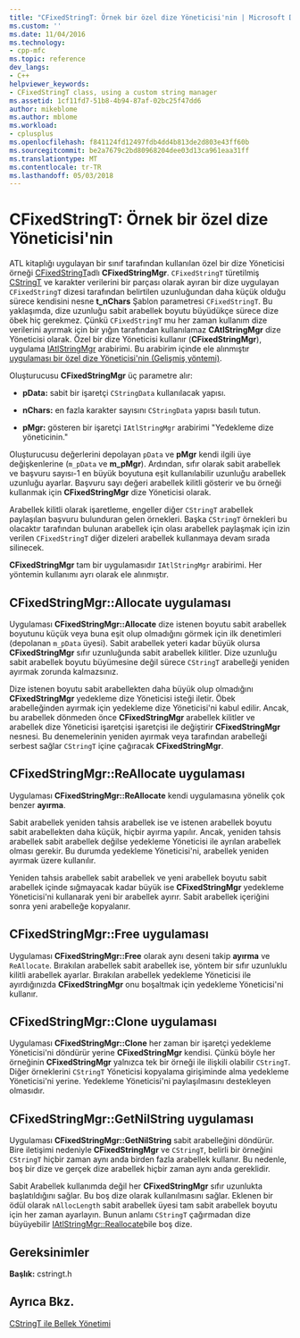 ```yaml
---
title: "CFixedStringT: Örnek bir özel dize Yöneticisi'nin | Microsoft Docs"
ms.custom: ''
ms.date: 11/04/2016
ms.technology:
- cpp-mfc
ms.topic: reference
dev_langs:
- C++
helpviewer_keywords:
- CFixedStringT class, using a custom string manager
ms.assetid: 1cf11fd7-51b8-4b94-87af-02bc25f47dd6
author: mikeblome
ms.author: mblome
ms.workload:
- cplusplus
ms.openlocfilehash: f841124fd12497fdb4dd4b813de2d803e43ff60b
ms.sourcegitcommit: be2a7679c2bd80968204dee03d13ca961eaa31ff
ms.translationtype: MT
ms.contentlocale: tr-TR
ms.lasthandoff: 05/03/2018
---
```

# <a name="cfixedstringt-example-of-a-custom-string-manager"></a>CFixedStringT: Örnek bir özel dize Yöneticisi'nin
ATL kitaplığı uygulayan bir sınıf tarafından kullanılan özel bir dize Yöneticisi örneği [CFixedStringT](../atl-mfc-shared/reference/cfixedstringt-class.md)adlı **CFixedStringMgr**. `CFixedStringT` türetilmiş [CStringT](../atl-mfc-shared/reference/cstringt-class.md) ve karakter verilerini bir parçası olarak ayıran bir dize uygulayan `CFixedStringT` dizesi tarafından belirtilen uzunluğundan daha küçük olduğu sürece kendisini nesne **t_nChars** Şablon parametresi `CFixedStringT`. Bu yaklaşımda, dize uzunluğu sabit arabellek boyutu büyüdükçe sürece dize öbek hiç gerekmez. Çünkü `CFixedStringT` mu her zaman kullanım dize verilerini ayırmak için bir yığın tarafından kullanılamaz **CAtlStringMgr** dize Yöneticisi olarak. Özel bir dize Yöneticisi kullanır (**CFixedStringMgr**), uygulama [IAtlStringMgr](../atl-mfc-shared/reference/iatlstringmgr-class.md) arabirimi. Bu arabirim içinde ele alınmıştır [uygulaması bir özel dize Yöneticisi'nin (Gelişmiş yöntemi)](../atl-mfc-shared/implementation-of-a-custom-string-manager-advanced-method.md).  
  
 Oluşturucusu **CFixedStringMgr** üç parametre alır:  
  
-   **pData:** sabit bir işaretçi `CStringData` kullanılacak yapısı.  
  
-   **nChars:** en fazla karakter sayısını `CStringData` yapısı basılı tutun.  
  
-   **pMgr:** gösteren bir işaretçi `IAtlStringMgr` arabirimi "Yedekleme dize yöneticinin."  
  
 Oluşturucusu değerlerini depolayan `pData` ve **pMgr** kendi ilgili üye değişkenlerine (`m_pData` ve **m_pMgr**). Ardından, sıfır olarak sabit arabellek ve başvuru sayısı-1 en büyük boyutuna eşit kullanılabilir uzunluğu arabellek uzunluğu ayarlar. Başvuru sayı değeri arabellek kilitli gösterir ve bu örneği kullanmak için **CFixedStringMgr** dize Yöneticisi olarak.  
  
 Arabellek kilitli olarak işaretleme, engeller diğer `CStringT` arabellek paylaşılan başvuru bulunduran gelen örnekleri. Başka `CStringT` örnekleri bu olacaktır tarafından bulunan arabellek için olası arabellek paylaşmak için izin verilen `CFixedStringT` diğer dizeleri arabellek kullanmaya devam sırada silinecek.  
  
 **CFixedStringMgr** tam bir uygulamasıdır `IAtlStringMgr` arabirimi. Her yöntemin kullanımı ayrı olarak ele alınmıştır.  
  
## <a name="implementation-of-cfixedstringmgrallocate"></a>CFixedStringMgr::Allocate uygulaması  
 Uygulaması **CFixedStringMgr::Allocate** dize istenen boyutu sabit arabellek boyutunu küçük veya buna eşit olup olmadığını görmek için ilk denetimleri (depolanan `m_pData` üyesi). Sabit arabellek yeteri kadar büyük olursa **CFixedStringMgr** sıfır uzunluğunda sabit arabellek kilitler. Dize uzunluğu sabit arabellek boyutu büyümesine değil sürece `CStringT` arabelleği yeniden ayırmak zorunda kalmazsınız.  
  
 Dize istenen boyutu sabit arabellekten daha büyük olup olmadığını **CFixedStringMgr** yedekleme dize Yöneticisi isteği iletir. Öbek arabelleğinden ayırmak için yedekleme dize Yöneticisi'ni kabul edilir. Ancak, bu arabellek dönmeden önce **CFixedStringMgr** arabellek kilitler ve arabellek dize Yöneticisi işaretçisi işaretçisi ile değiştirir **CFixedStringMgr** nesnesi. Bu denemelerinin yeniden ayırmak veya tarafından arabelleği serbest sağlar `CStringT` içine çağıracak **CFixedStringMgr**.  
  
## <a name="implementation-of-cfixedstringmgrreallocate"></a>CFixedStringMgr::ReAllocate uygulaması  
 Uygulaması **CFixedStringMgr::ReAllocate** kendi uygulamasına yönelik çok benzer **ayırma**.  
  
 Sabit arabellek yeniden tahsis arabellek ise ve istenen arabellek boyutu sabit arabellekten daha küçük, hiçbir ayırma yapılır. Ancak, yeniden tahsis arabellek sabit arabellek değilse yedekleme Yöneticisi ile ayrılan arabellek olması gerekir. Bu durumda yedekleme Yöneticisi'ni, arabellek yeniden ayırmak üzere kullanılır.  
  
 Yeniden tahsis arabellek sabit arabellek ve yeni arabellek boyutu sabit arabellek içinde sığmayacak kadar büyük ise **CFixedStringMgr** yedekleme Yöneticisi'ni kullanarak yeni bir arabellek ayırır. Sabit arabellek içeriğini sonra yeni arabelleğe kopyalanır.  
  
## <a name="implementation-of-cfixedstringmgrfree"></a>CFixedStringMgr::Free uygulaması  
 Uygulaması **CFixedStringMgr::Free** olarak aynı deseni takip **ayırma** ve `ReAllocate`. Bırakılan arabellek sabit arabellek ise, yöntem bir sıfır uzunluklu kilitli arabellek ayarlar. Bırakılan arabellek yedekleme Yöneticisi ile ayırdığınızda **CFixedStringMgr** onu boşaltmak için yedekleme Yöneticisi'ni kullanır.  
  
## <a name="implementation-of-cfixedstringmgrclone"></a>CFixedStringMgr::Clone uygulaması  
 Uygulaması **CFixedStringMgr::Clone** her zaman bir işaretçi yedekleme Yöneticisi'ni döndürür yerine **CFixedStringMgr** kendisi. Çünkü böyle her örneğinin **CFixedStringMgr** yalnızca tek bir örneği ile ilişkili olabilir `CStringT`. Diğer örneklerini `CStringT` Yöneticisi kopyalama girişiminde alma yedekleme Yöneticisi'ni yerine. Yedekleme Yöneticisi'ni paylaşılmasını destekleyen olmasıdır.  
  
## <a name="implementation-of-cfixedstringmgrgetnilstring"></a>CFixedStringMgr::GetNilString uygulaması  
 Uygulaması **CFixedStringMgr::GetNilString** sabit arabelleğini döndürür. Bire iletişimi nedeniyle **CFixedStringMgr** ve `CStringT`, belirli bir örneğini `CStringT` hiçbir zaman aynı anda birden fazla arabellek kullanır. Bu nedenle, boş bir dize ve gerçek dize arabellek hiçbir zaman aynı anda gereklidir.  
  
 Sabit Arabellek kullanımda değil her **CFixedStringMgr** sıfır uzunlukta başlatıldığını sağlar. Bu boş dize olarak kullanılmasını sağlar. Eklenen bir ödül olarak `nAllocLength` sabit arabellek üyesi tam sabit arabellek boyutu için her zaman ayarlayın. Bunun anlamı `CStringT` çağırmadan dize büyüyebilir [IAtlStringMgr::Reallocate](../atl-mfc-shared/reference/iatlstringmgr-class.md#reallocate)bile boş dize.  
  
## <a name="requirements"></a>Gereksinimler  
 **Başlık:** cstringt.h  
  
## <a name="see-also"></a>Ayrıca Bkz.  
 [CStringT ile Bellek Yönetimi](../atl-mfc-shared/memory-management-with-cstringt.md)

